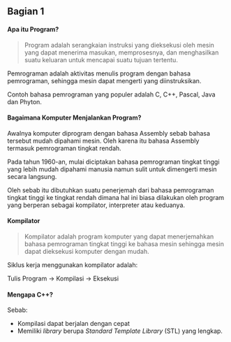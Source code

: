 ## Bagian 1
#### Apa itu Program?
> Program adalah serangkaian instruksi yang dieksekusi oleh mesin yang dapat menerima masukan, memprosesnya, dan menghasilkan suatu keluaran untuk mencapai
suatu tujuan tertentu.

Pemrograman adalah aktivitas menulis program dengan bahasa pemrograman, sehingga mesin dapat mengerti yang diinstruksikan.

Contoh bahasa pemrograman yang populer adalah C, C++, Pascal, Java dan Phyton. 

#### Bagaimana Komputer Menjalankan Program?

Awalnya komputer diprogram dengan bahasa Assembly sebab bahasa tersebut mudah dipahami mesin. Oleh karena itu bahasa Assembly termasuk pemrograman tingkat rendah.

Pada tahun 1960-an, mulai diciptakan bahasa pemrograman tingkat tinggi yang lebih mudah dipahami manusia namun sulit untuk dimengerti mesin secara langsung.

Oleh sebab itu dibutuhkan suatu penerjemah dari bahasa pemrograman tingkat tinggi ke tingkat rendah dimana hal ini biasa dilakukan oleh program yang berperan sebagai kompilator, interpreter atau keduanya.

#### Kompilator

> Kompilator adalah program komputer yang dapat menerjemahkan bahasa pemrograman tingkat tinggi ke bahasa mesin sehingga mesin dapat dieksekusi komputer dengan mudah.

Siklus kerja menggunakan kompilator adalah:

Tulis Program -> Kompilasi -> Eksekusi

#### Mengapa C++?
Sebab:

- Kompilasi dapat berjalan dengan cepat
- Memiliki *library* berupa *Standard Template Library* (STL) yang lengkap.
